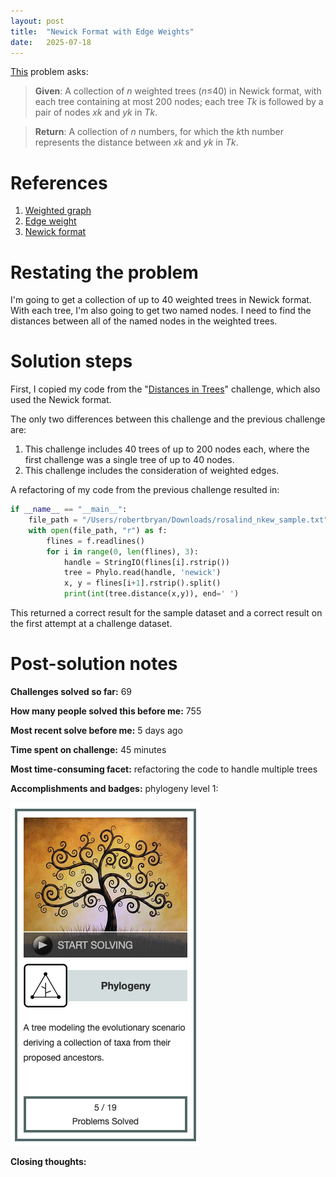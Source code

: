 ```yaml
---
layout: post
title:  "Newick Format with Edge Weights"
date:   2025-07-18
---
```


[This](https://rosalind.info/problems/nkew/) problem asks:

> **Given**: A collection of _n_ weighted trees (_n_≤40) in Newick format, with each tree containing at most 200 nodes; each tree _Tk_ is followed by a pair of nodes _xk_ and _yk_ in _Tk_.

> **Return**: A collection of _n_ numbers, for which the *k*th number represents the distance between _xk_ and _yk_ in _Tk_.

<!--break-->

# References
1. [Weighted graph](https://rosalind.info/glossary/weighted-graph/)
2. [Edge weight](https://rosalind.info/glossary/edge-weight/)
3. [Newick format](https://rosalind.info/glossary/newick-format/)

# Restating the problem
I'm going to get a collection of up to 40 weighted trees in Newick format. With each tree, I'm also going to get two named nodes. I need to find the distances between all of the named nodes in the weighted trees.

# Solution steps
First, I copied my code from the "[Distances in Trees](https://rosalind.info/problems/nwck/)" challenge, which also used the Newick format.

The only two differences between this challenge and the previous challenge are:
1. This challenge includes 40 trees of up to 200 nodes each, where the first challenge was a single tree of up to 40 nodes.
2. This challenge includes the consideration of weighted edges.

A refactoring of my code from the previous challenge resulted in:

```python
if __name__ == "__main__":
    file_path = "/Users/robertbryan/Downloads/rosalind_nkew_sample.txt"
    with open(file_path, "r") as f:
        flines = f.readlines()
        for i in range(0, len(flines), 3):
            handle = StringIO(flines[i].rstrip())
            tree = Phylo.read(handle, 'newick')
            x, y = flines[i+1].rstrip().split()
            print(int(tree.distance(x,y)), end=' ')
```

This returned a correct result for the sample dataset and a correct result on the first attempt at a challenge dataset.

# Post-solution notes
**Challenges solved so far:** 69

**How many people solved this before me:** 755

**Most recent solve before me:** 5 days ago

**Time spent on challenge:** 45 minutes

**Most time-consuming facet:** refactoring the code to handle multiple trees

**Accomplishments and badges:** phylogeny level 1:

![phylogeny-1.png](../assets/phylogeny-1.png)

**Closing thoughts:** 